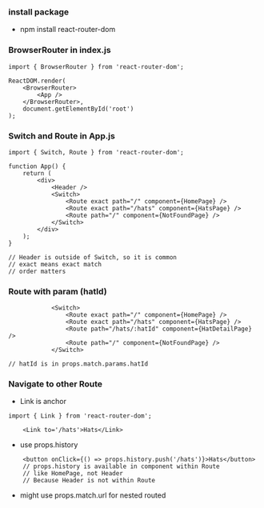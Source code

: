 ### install package
 - npm install react-router-dom

### BrowserRouter in index.js
```
import { BrowserRouter } from 'react-router-dom';

ReactDOM.render(
    <BrowserRouter>
        <App />
    </BrowserRouter>,
    document.getElementById('root')
);
```

### Switch and Route in App.js
```
import { Switch, Route } from 'react-router-dom';

function App() {
    return (
        <div>
            <Header />
            <Switch>
                <Route exact path="/" component={HomePage} />
                <Route exact path="/hats" component={HatsPage} />
                <Route path="/" component={NotFoundPage} />
            </Switch>
        </div>
    );
}

// Header is outside of Switch, so it is common
// exact means exact match
// order matters
```

### Route with param (hatId)
```
            <Switch>
                <Route exact path="/" component={HomePage} />
                <Route exact path="/hats" component={HatsPage} />
                <Route path="/hats/:hatId" component={HatDetailPage} />
                <Route path="/" component={NotFoundPage} />
            </Switch>

// hatId is in props.match.params.hatId
```

### Navigate to other Route
  - Link is anchor
```
import { Link } from 'react-router-dom';

    <Link to='/hats'>Hats</Link>
```
  - use props.history
```
    <button onClick={() => props.history.push('/hats')}>Hats</button>
    // props.history is available in component within Route
    // like HomePage, not Header
    // Because Header is not within Route
```
  - might use props.match.url for nested routed
